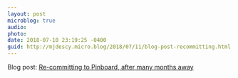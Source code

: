 ```yaml
---
layout: post
microblog: true
audio: 
photo: 
date: 2018-07-10 23:19:25 -0400
guid: http://mjdescy.micro.blog/2018/07/11/blog-post-recommitting.html
---
```

Blog post: [Re-committing to Pinboard, after many months away](https://mjdescy.me/2018/07/10/re-committing-to-pinboard-after-many-months-away/)
